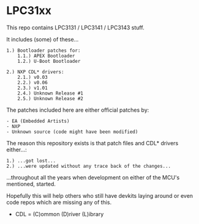 # LPC31xx

This repo contains LPC3131 / LPC3141 / LPC3143 stuff.

It includes (some) of these...


	1.) Bootloader patches for:
		1.1.) APEX Bootloader
		1.2.) U-Boot Bootloader

	2.) NXP CDL* drivers:
		2.1.) v0.03
		2.2.) v0.06
		2.3.) v1.01
		2.4.) Unknown Release #1
		2.5.) Unknown Release #2

The patches included here are either official patches by:

	- EA (Embedded Artists)
	- NXP
	- Unknown source (code might have been modified)

The reason this repository exists is that patch files and CDL* drivers
either...:

	1.) ...got lost...
	2.) ...were updated without any trace back of the changes...

...throughout all the years when development on either of the MCU's
mentioned, started.

Hopefully this will help others who still have devkits laying around
or even code repos which are missing any of this.

* CDL = (C)ommon (D)river (L)ibrary
